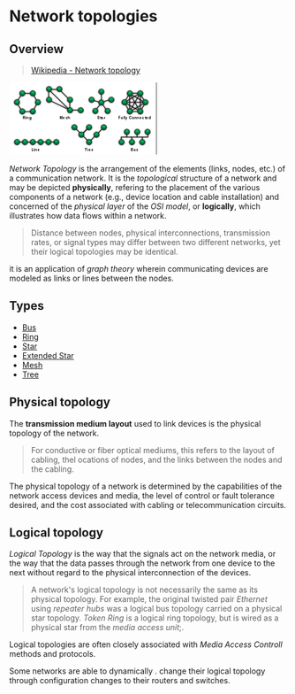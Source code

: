 # Network topologies

## Overview

> [Wikipedia - Network topology](https://en.wikipedia.org/wiki/Network_topology)

![topologies](2021-07-18-14-41-51.png)

*Network Topology* is the arrangement of the elements (links, nodes, etc.) of a communication network. It is the *topological* structure of a network and may be depicted **physically**, refering to the placement of the various components of a network (e.g., device location and cable installation) and concerned of the *physical layer* of the *OSI model*, or **logically**, which illustrates how data flows within a network.

> Distance between nodes, physical interconnections, transmission rates, or signal types may differ between two different networks, yet their logical topologies may be identical.

it is an application of *graph theory* wherein communicating devices are modeled as links or lines between the nodes.

## Types

- [Bus](bus/README.md)
- [Ring](ring/README.md)
- [Star](star/README.md)
- [Extended Star](extended-star/README.md)
- [Mesh](mesh/README.md)
- [Tree](tree/README.md)

## Physical topology

The **transmission medium layout** used to link devices is the physical topology of the network.

> For conductive or fiber optical mediums, this refers to the layout of cabling, thel ocations of nodes, and the links between the nodes and the cabling.

The physical topology of a network is determined by the capabilities of the network access devices and media, the level of control or fault tolerance desired, and the cost associated with cabling or telecommunication circuits.

## Logical topology

*Logical Topology* is the way that the signals act on the network media, or the way that the data passes through the network from one device to the next without regard to the physical interconnection of the devices.

> A network's logical topology is not necessarily the same as its physical topology. For example, the original twisted pair *Ethernet* using *repeater hubs* was a logical bus topology carried on a physical star topology. *Token Ring* is a logical ring topology, but is wired as a physical star from the *media access unit*;.

Logical topologies are often closely associated with *Media Access Controll* methods and protocols.

Some networks are able to dynamically .
change their logical topology through configuration changes to their routers and switches.
